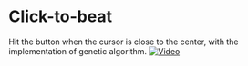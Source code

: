 # Click-to-beat
Hit the button when the cursor is close to the center, with the implementation of genetic algorithm.
[![Video](https://github.com/BNSC1/Click-to-beat/edit/master/cover.jpg)](https://www.youtube.com/watch?v=5rrL1KAv7_w)

